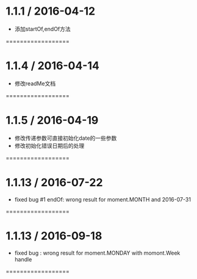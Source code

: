 1.1.1 / 2016-04-12
==================

  * 添加startOf,endOf方法

==================

1.1.4 / 2016-04-14
==================

  * 修改readMe文档

==================

1.1.5 / 2016-04-19
==================

  * 修改传递参数可直接初始化date的一些参数
  * 修改初始化错误日期后的处理

==================


1.1.13 / 2016-07-22
==================

  * fixed bug #1 endOf: wrong result for moment.MONTH and 2016-07-31

==================


1.1.13 / 2016-09-18
==================

  * fixed bug : wrong result for moment.MONDAY with momont.Week handle

==================
